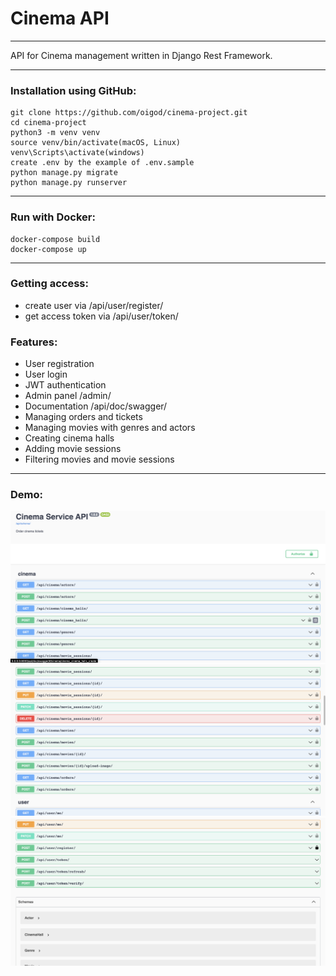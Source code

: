 # Cinema API

---

API for Cinema management written in Django Rest Framework.

---



### Installation using GitHub:
```
git clone https://github.com/oigod/cinema-project.git
cd cinema-project
python3 -m venv venv
source venv/bin/activate(macOS, Linux)
venv\Scripts\activate(windows)
create .env by the example of .env.sample
python manage.py migrate
python manage.py runserver
```
---

### Run with Docker:
```
docker-compose build
docker-compose up
```

---

### Getting access:
+ create user via /api/user/register/
+ get access token via /api/user/token/


### Features:
+ User registration
+ User login
+ JWT authentication
+ Admin panel /admin/
+ Documentation /api/doc/swagger/
+ Managing orders and tickets
+ Managing movies with genres and actors
+ Creating cinema halls
+ Adding movie sessions
+ Filtering movies and movie sessions

---

### Demo:

![Screenshot](demo/1.png)
![Screenshot](demo/2.png)
![Screenshot](demo/3.png)